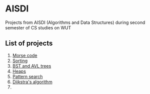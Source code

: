 # AISDI
Projects from AISDI (Algorithms and Data Structures) during second semester of CS studies on WUT
## List of projects
1. [Morse code](https://github.com/szaryvip/AISDI/tree/master/lab1_morse)
2. [Sorting](https://github.com/szaryvip/AISDI/tree/master/lab2_sorting)
3. [BST and AVL trees](https://github.com/szaryvip/AISDI/tree/master/lab3_trees)
4. [Heaps](https://github.com/szaryvip/AISDI/tree/master/lab4_heaps)
5. [Pattern search](https://github.com/szaryvip/AISDI/tree/master/lab5_find)
6. [Dijkstra's algorithm](https://github.com/szaryvip/AISDI/tree/master/lab6_graph)
7. 
